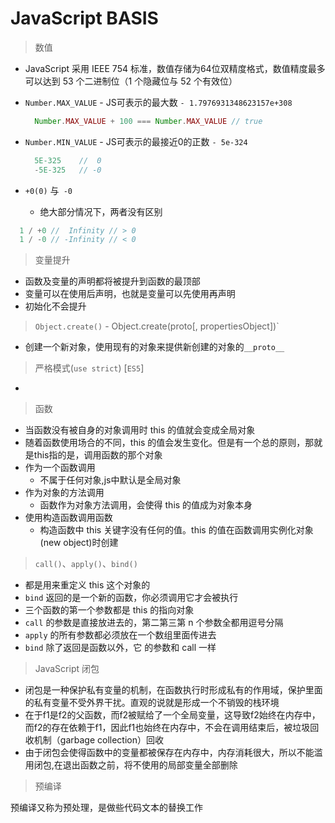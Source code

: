 # JavaScript BASIS

> 数值

* JavaScript 采用 IEEE 754 标准，数值存储为64位双精度格式，数值精度最多可以达到 53 个二进制位（1 个隐藏位与 52 个有效位）

* `Number.MAX_VALUE` - JS可表示的最大数 `- 1.7976931348623157e+308`

  ```js
    Number.MAX_VALUE + 100 === Number.MAX_VALUE // true
  ```

* `Number.MIN_VALUE` - JS可表示的最接近0的正数 `- 5e-324`

  ```js
    5E-325    //  0
    -5E-325   // -0
  ```

* `+0(0)` 与` -0`
  * 绝大部分情况下，两者没有区别

```js
  1 / +0 //  Infinity // > 0
  1 / -0 // -Infinity // < 0
```

> 变量提升

* 函数及变量的声明都将被提升到函数的最顶部
* 变量可以在使用后声明，也就是变量可以先使用再声明
* 初始化不会提升

> `Object.create()` - Object.create(proto[, propertiesObject])`

* 创建一个新对象，使用现有的对象来提供新创建的对象的`__proto__
`
> 严格模式(`use strict`) [`ES5`]

*

> 函数

* 当函数没有被自身的对象调用时 this 的值就会变成全局对象
* 随着函数使用场合的不同，this 的值会发生变化。但是有一个总的原则，那就是this指的是，调用函数的那个对象
* 作为一个函数调用
  * 不属于任何对象,js中默认是全局对象
* 作为对象的方法调用
  * 函数作为对象方法调用，会使得 this 的值成为对象本身
* 使用构造函数调用函数
  * 构造函数中 this 关键字没有任何的值。this 的值在函数调用实例化对象(new object)时创建

> `call()`、`apply()`、`bind()`
  * 都是用来重定义 this 这个对象的
  * `bind` 返回的是一个新的函数，你必须调用它才会被执行
  * 三个函数的第一个参数都是 this 的指向对象
  * `call` 的参数是直接放进去的，第二第三第 n 个参数全都用逗号分隔
  * `apply` 的所有参数都必须放在一个数组里面传进去
  * `bind` 除了返回是函数以外，它 的参数和 call 一样

> JavaScript 闭包

* 闭包是一种保护私有变量的机制，在函数执行时形成私有的作用域，保护里面的私有变量不受外界干扰。直观的说就是形成一个不销毁的栈环境
* 在于f1是f2的父函数，而f2被赋给了一个全局变量，这导致f2始终在内存中，而f2的存在依赖于f1，因此f1也始终在内存中，不会在调用结束后，被垃圾回收机制（garbage collection）回收
* 由于闭包会使得函数中的变量都被保存在内存中，内存消耗很大，所以不能滥用闭包,在退出函数之前，将不使用的局部变量全部删除


> 预编译

预编译又称为预处理，是做些代码文本的替换工作